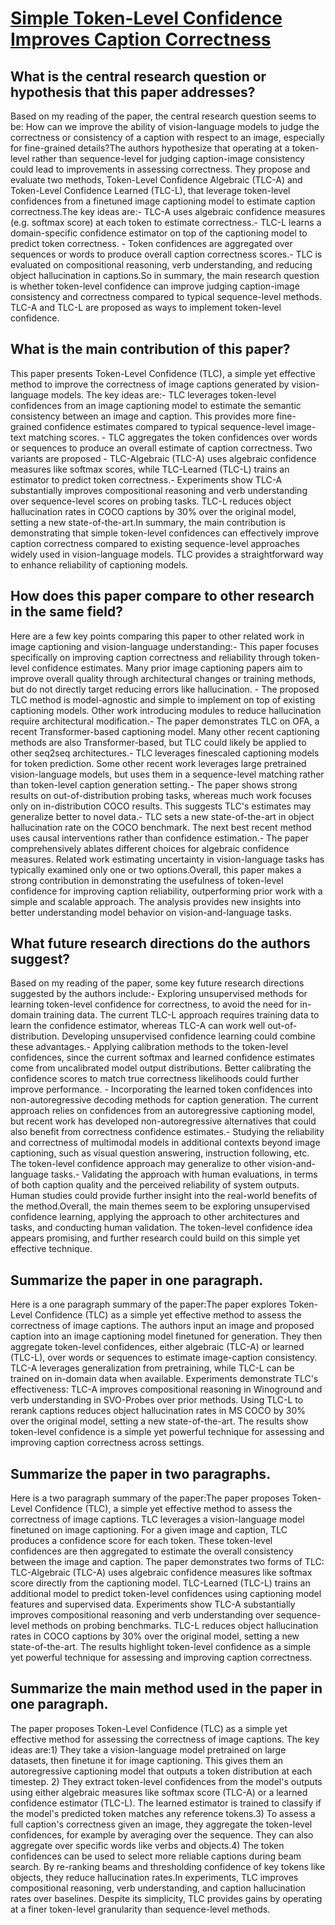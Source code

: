 # [Simple Token-Level Confidence Improves Caption Correctness](https://arxiv.org/abs/2305.07021)

## What is the central research question or hypothesis that this paper addresses?

Based on my reading of the paper, the central research question seems to be: How can we improve the ability of vision-language models to judge the correctness or consistency of a caption with respect to an image, especially for fine-grained details?The authors hypothesize that operating at a token-level rather than sequence-level for judging caption-image consistency could lead to improvements in assessing correctness. They propose and evaluate two methods, Token-Level Confidence Algebraic (TLC-A) and Token-Level Confidence Learned (TLC-L), that leverage token-level confidences from a finetuned image captioning model to estimate caption correctness.The key ideas are:- TLC-A uses algebraic confidence measures (e.g. softmax score) at each token to estimate correctness.- TLC-L learns a domain-specific confidence estimator on top of the captioning model to predict token correctness. - Token confidences are aggregated over sequences or words to produce overall caption correctness scores.- TLC is evaluated on compositional reasoning, verb understanding, and reducing object hallucination in captions.So in summary, the main research question is whether token-level confidence can improve judging caption-image consistency and correctness compared to typical sequence-level methods. TLC-A and TLC-L are proposed as ways to implement token-level confidence.


## What is the main contribution of this paper?

This paper presents Token-Level Confidence (TLC), a simple yet effective method to improve the correctness of image captions generated by vision-language models. The key ideas are:- TLC leverages token-level confidences from an image captioning model to estimate the semantic consistency between an image and caption. This provides more fine-grained confidence estimates compared to typical sequence-level image-text matching scores. - TLC aggregates the token confidences over words or sequences to produce an overall estimate of caption correctness. Two variants are proposed - TLC-Algebraic (TLC-A) uses algebraic confidence measures like softmax scores, while TLC-Learned (TLC-L) trains an estimator to predict token correctness.- Experiments show TLC-A substantially improves compositional reasoning and verb understanding over sequence-level scores on probing tasks. TLC-L reduces object hallucination rates in COCO captions by 30% over the original model, setting a new state-of-the-art.In summary, the main contribution is demonstrating that simple token-level confidences can effectively improve caption correctness compared to existing sequence-level approaches widely used in vision-language models. TLC provides a straightforward way to enhance reliability of captioning models.


## How does this paper compare to other research in the same field?

Here are a few key points comparing this paper to other related work in image captioning and vision-language understanding:- This paper focuses specifically on improving caption correctness and reliability through token-level confidence estimates. Many prior image captioning papers aim to improve overall quality through architectural changes or training methods, but do not directly target reducing errors like hallucination. - The proposed TLC method is model-agnostic and simple to implement on top of existing captioning models. Other work introducing modules to reduce hallucination require architectural modification.- The paper demonstrates TLC on OFA, a recent Transformer-based captioning model. Many other recent captioning methods are also Transformer-based, but TLC could likely be applied to other seq2seq architectures.- TLC leverages finescaled captioning models for token prediction. Some other recent work leverages large pretrained vision-language models, but uses them in a sequence-level matching rather than token-level caption generation setting.- The paper shows strong results on out-of-distribution probing tasks, whereas much work focuses only on in-distribution COCO results. This suggests TLC's estimates may generalize better to novel data.- TLC sets a new state-of-the-art in object hallucination rate on the COCO benchmark. The next best recent method uses causal interventions rather than confidence estimation.- The paper comprehensively ablates different choices for algebraic confidence measures. Related work estimating uncertainty in vision-language tasks has typically examined only one or two options.Overall, this paper makes a strong contribution in demonstrating the usefulness of token-level confidence for improving caption reliability, outperforming prior work with a simple and scalable approach. The analysis provides new insights into better understanding model behavior on vision-and-language tasks.


## What future research directions do the authors suggest?

Based on my reading of the paper, some key future research directions suggested by the authors include:- Exploring unsupervised methods for learning token-level confidence for correctness, to avoid the need for in-domain training data. The current TLC-L approach requires training data to learn the confidence estimator, whereas TLC-A can work well out-of-distribution. Developing unsupervised confidence learning could combine these advantages.- Applying calibration methods to the token-level confidences, since the current softmax and learned confidence estimates come from uncalibrated model output distributions. Better calibrating the confidence scores to match true correctness likelihoods could further improve performance. - Incorporating the learned token confidences into non-autoregressive decoding methods for caption generation. The current approach relies on confidences from an autoregressive captioning model, but recent work has developed non-autoregressive alternatives that could also benefit from correctness confidence estimates.- Studying the reliability and correctness of multimodal models in additional contexts beyond image captioning, such as visual question answering, instruction following, etc. The token-level confidence approach may generalize to other vision-and-language tasks.- Validating the approach with human evaluations, in terms of both caption quality and the perceived reliability of system outputs. Human studies could provide further insight into the real-world benefits of the method.Overall, the main themes seem to be exploring unsupervised confidence learning, applying the approach to other architectures and tasks, and conducting human validation. The token-level confidence idea appears promising, and further research could build on this simple yet effective technique.


## Summarize the paper in one paragraph.

Here is a one paragraph summary of the paper:The paper explores Token-Level Confidence (TLC) as a simple yet effective method to assess the correctness of image captions. The authors input an image and proposed caption into an image captioning model finetuned for generation. They then aggregate token-level confidences, either algebraic (TLC-A) or learned (TLC-L), over words or sequences to estimate image-caption consistency. TLC-A leverages generalization from pretraining, while TLC-L can be trained on in-domain data when available. Experiments demonstrate TLC's effectiveness: TLC-A improves compositional reasoning in Winoground and verb understanding in SVO-Probes over prior methods. Using TLC-L to rerank captions reduces object hallucination rates in MS COCO by 30% over the original model, setting a new state-of-the-art. The results show token-level confidence is a simple yet powerful technique for assessing and improving caption correctness across settings.


## Summarize the paper in two paragraphs.

Here is a two paragraph summary of the paper:The paper proposes Token-Level Confidence (TLC), a simple yet effective method to assess the correctness of image captions. TLC leverages a vision-language model finetuned on image captioning. For a given image and caption, TLC produces a confidence score for each token. These token-level confidences are then aggregated to estimate the overall consistency between the image and caption. The paper demonstrates two forms of TLC: TLC-Algebraic (TLC-A) uses algebraic confidence measures like softmax score directly from the captioning model. TLC-Learned (TLC-L) trains an additional model to predict token-level confidences using captioning model features and supervised data. Experiments show TLC-A substantially improves compositional reasoning and verb understanding over sequence-level methods on probing benchmarks. TLC-L reduces object hallucination rates in COCO captions by 30% over the original model, setting a new state-of-the-art. The results highlight token-level confidence as a simple yet powerful technique for assessing and improving caption correctness.


## Summarize the main method used in the paper in one paragraph.

The paper proposes Token-Level Confidence (TLC) as a simple yet effective method for assessing the correctness of image captions. The key ideas are:1) They take a vision-language model pretrained on large datasets, then finetune it for image captioning. This gives them an autoregressive captioning model that outputs a token distribution at each timestep. 2) They extract token-level confidences from the model's outputs using either algebraic measures like softmax score (TLC-A) or a learned confidence estimator (TLC-L). The learned estimator is trained to classify if the model's predicted token matches any reference tokens.3) To assess a full caption's correctness given an image, they aggregate the token-level confidences, for example by averaging over the sequence. They can also aggregate over specific words like verbs and objects.4) The token confidences can be used to select more reliable captions during beam search. By re-ranking beams and thresholding confidence of key tokens like objects, they reduce hallucination rates.In experiments, TLC improves compositional reasoning, verb understanding, and caption hallucination rates over baselines. Despite its simplicity, TLC provides gains by operating at a finer token-level granularity than sequence-level methods.
